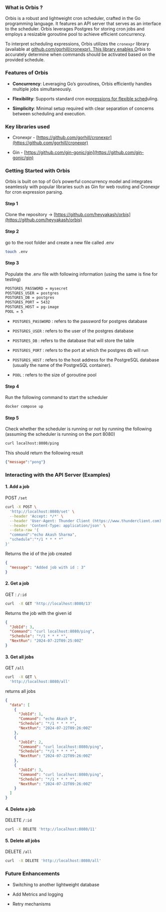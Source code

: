 ### What is Orbis ?

Orbis is a robust and lightweight cron scheduler, crafted in the Go programming language. It features an API server that serves as an interface to the scheduler. Orbis leverages Postgres for storing cron jobs and employs a resizable goroutine pool to achieve efficient concurrency.

To interpret scheduling expressions, Orbis utilizes the `cronexpr` library (available at [github.com/gorhill/cronexpr](http://github.com/gorhill/cronexpr)[). This library enables O](https://github.com/gorhill/cronexpr)rbis to accurately determine when commands should be activated based on the provided schedule.

### Features of Orbis

* **Concurrency**: Leveraging Go’s goroutines, Orbis efficiently handles multiple jobs simultaneously.
    
* **Flexibility**: Supports standard cron exp[ressions for flexible sched](https://github.com/gorhill/cronexpr)uling.
    
* **Simplicity**: Minimal setup required with clear separation of concerns between scheduling and execution.
    

### Key libraries used

* Cronexpr - [https://github.com/gorhill/cronexpr](https://github.com/gorhill/cronexpr)
    
* Gin - [https://github.com/gin-gonic/gin](https://github.com/gin-gonic/gin)
    

### Getting Started with Orbis

Orbis is built on top of Go’s powerful concurrency model and integrates seamlessly with popular libraries such as Gin for web routing and Cronexpr for cron expression parsing.

#### Step 1

Clone the repository -&gt; [https://github.com/heyyakash/orbis](https://github.com/heyyakash/orbis)

#### Step 2

go to the root folder and create a new file called .env

```bash
touch .env
```

#### Step 3

Populate the .env file with following information (using the same is fine for testing)

```bash
POSTGRES_PASSWORD = mysecret
POSTGRES_USER = postgres
POSTGRES_DB = postgres
POSTGRES_PORT = 5432
POSTGRES_HOST = pg-image
POOL = 5
```

* `POSTGRES_PASSWORD` : refers to the password for postgres database
    
* `POSTGRES_USER` : refers to the user of the postgres database
    
* `POSTGRES_DB` : refers to the database that will store the table
    
* `POSTGRES_PORT` : refers to the port at which the postgres db will run
    
* `POSTGRES_HOST` : refers to the host address for the PostgreSQL database (usually the name of the PostgreSQL container).
    
* `POOL` : refers to the size of goroutine pool
    

#### Step 4

Run the following command to start the scheduler

```bash
docker compose up
```

#### Step 5

Check whether the scheduler is running or not by running the following (assuming the scheduler is running on the port 8080)

```bash
curl localhost:8080/ping
```

This should return the following result

```json
{"message":"pong"}
```

### Interacting with the API Server (Examples)

#### 1\. Add a job

POST `/set`

```bash
curl -X POST \
  'http://localhost:8080/set' \
  --header 'Accept: */*' \
  --header 'User-Agent: Thunder Client (https://www.thunderclient.com)' \
  --header 'Content-Type: application/json' \
  --data-raw '{
  "command":"echo Akash Sharma",
  "schedule":"*/1 * * * *"
}'
```

Returns the id of the job created

```json
{
  "message": "Added job with id : 3"
}
```

#### 2\. Get a job

GET : `/:id`

```bash
curl  -X GET 'http://localhost:8080/13'
```

Returns the job with the given id

```json
{
  "JobId": 3,
  "Command": "curl localhost:8080/ping",
  "Schedule": "*/1 * * * *",
  "NextRun": "2024-07-22T09:25:00Z"
}
```

#### 3\. Get all jobs

GET `/all`

```bash
curl  -X GET \
  'http://localhost:8080/all'
```

returns all jobs

```json
{
  "data": [
    {
      "JobId": 1,
      "Command": "echo Akash D",
      "Schedule": "*/1 * * * *",
      "NextRun": "2024-07-22T09:26:00Z"
    },
    {
      "JobId": 2,
      "Command": "curl localhost:8080/ping",
      "Schedule": "*/1 * * * *",
      "NextRun": "2024-07-22T09:26:00Z"
    },
    {
      "JobId": 3,
      "Command": "curl localhost:8080/ping",
      "Schedule": "*/1 * * * *",
      "NextRun": "2024-07-22T09:26:00Z"
    }
  ]
}
```

#### 4\. Delete a job

DELETE `/:id`

```bash
curl -X DELETE 'http://localhost:8080/11'
```

#### 5\. Delete all jobs

DELETE `/all`

```bash
curl  -X DELETE 'http://localhost:8080/all' 
```

### Future Enhancements

* Switching to another lightweight database
    
* Add Metrics and logging
    
* Retry mechanisms
